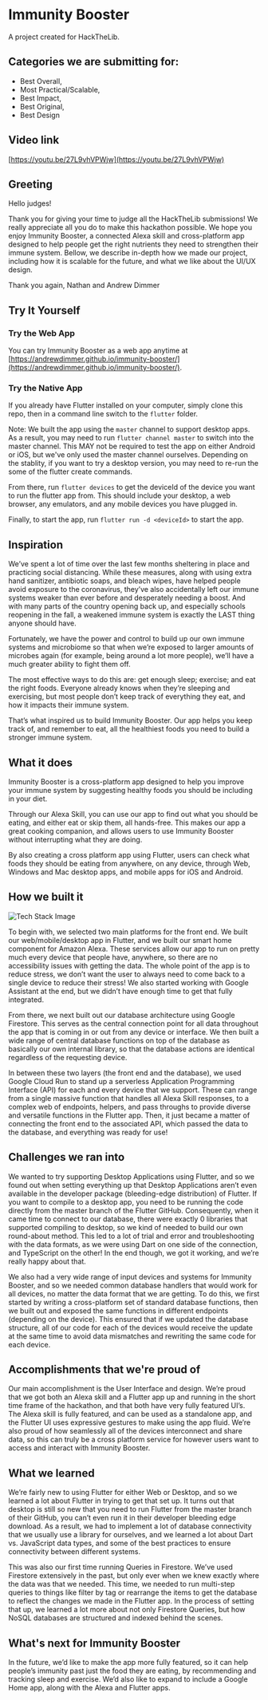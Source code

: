 # Immunity Booster

A project created for HackTheLib.

## Categories we are submitting for:

- Best Overall,
- Most Practical/Scalable,
- Best Impact,
- Best Original,
- Best Design

## Video link
[https://youtu.be/27L9vhVPWjw](https://youtu.be/27L9vhVPWjw)

## Greeting

Hello judges!

Thank you for giving your time to judge all the HackTheLib submissions! We really appreciate all you do to make this hackathon possible. We hope you enjoy Immunity Booster, a connected Alexa skill and cross-platform app designed to help people get the right nutrients they need to strengthen their immune system. Bellow, we describe in-depth how we made our project, including how it is scalable for the future, and what we like about the UI/UX design.

Thank you again,
Nathan and Andrew Dimmer

## Try It Yourself

### Try the Web App

You can try Immunity Booster as a web app anytime at [https://andrewdimmer.github.io/immunity-booster/](https://andrewdimmer.github.io/immunity-booster/).

### Try the Native App

If you already have Flutter installed on your computer, simply clone this repo, then in a command line switch to the `flutter` folder.

Note: We built the app using the `master` channel to support desktop apps. As a result, you may need to run `flutter channel master` to switch into the master channel. This MAY not be required to test the app on either Android or iOS, but we've only used the master channel ourselves. Depending on the stablity, if you want to try a desktop version, you may need to re-run the some of the flutter create commands.

From there, run `flutter devices` to get the deviceId of the device you want to run the flutter app from. This should include your desktop, a web browser, any emulators, and any mobile devices you have plugged in.

Finally, to start the app, run `flutter run -d <deviceId>` to start the app.

## Inspiration

We’ve spent a lot of time over the last few months sheltering in place and practicing social distancing. While these measures, along with using extra hand sanitizer, antibiotic soaps, and bleach wipes, have helped people avoid exposure to the coronavirus, they’ve also accidentally left our immune systems weaker than ever before and desperately needing a boost. And with many parts of the country opening back up, and especially schools reopening in the fall, a weakened immune system is exactly the LAST thing anyone should have.

Fortunately, we have the power and control to build up our own immune systems and microbiome so that when we’re exposed to larger amounts of microbes again (for example, being around a lot more people), we’ll have a much greater ability to fight them off.

The most effective ways to do this are: get enough sleep; exercise; and eat the right foods. Everyone already knows when they’re sleeping and exercising, but most people don’t keep track of everything they eat, and how it impacts their immune system.

That’s what inspired us to build Immunity Booster. Our app helps you keep track of, and remember to eat, all the healthiest foods you need to build a stronger immune system.

## What it does

Immunity Booster is a cross-platform app designed to help you improve your immune system by suggesting healthy foods you should be including in your diet.

Through our Alexa Skill, you can use our app to find out what you should be eating, and either eat or skip them, all hands-free. This makes our app a great cooking companion, and allows users to use Immunity Booster without interrupting what they are doing.

By also creating a cross platform app using Flutter, users can check what foods they should be eating from anywhere, on any device, through Web, Windows and Mac desktop apps, and mobile apps for iOS and Android.

## How we built it

![Tech Stack Image](https://i.imgur.com/lqFVCk5.png)

To begin with, we selected two main platforms for the front end. We built our web/mobile/desktop app in Flutter, and we built our smart home component for Amazon Alexa. These services allow our app to run on pretty much every device that people have, anywhere, so there are no accessibility issues with getting the data. The whole point of the app is to reduce stress, we don’t want the user to always need to come back to a single device to reduce their stress! We also started working with Google Assistant at the end, but we didn’t have enough time to get that fully integrated.

From there, we next built out our database architecture using Google Firestore. This serves as the central connection point for all data throughout the app that is coming in or out from any device or interface. We then built a wide range of central database functions on top of the database as basically our own internal library, so that the database actions are identical regardless of the requesting device.

In between these two layers (the front end and the database), we used Google Cloud Run to stand up a serverless Application Programming Interface (API) for each and every device that we support. These can range from a single massive function that handles all Alexa Skill responses, to a complex web of endpoints, helpers, and pass throughs to provide diverse and versatile functions in the Flutter app. Then, it just became a matter of connecting the front end to the associated API, which passed the data to the database, and everything was ready for use!

## Challenges we ran into

We wanted to try supporting Desktop Applications using Flutter, and so we found out when setting everything up that Desktop Applications aren’t even available in the developer package (bleeding-edge distribution) of Flutter. If you want to compile to a desktop app, you need to be running the code directly from the master branch of the Flutter GitHub. Consequently, when it came time to connect to our database, there were exactly 0 libraries that supported compiling to desktop, so we kind of needed to build our own round-about method. This led to a lot of trial and error and troubleshooting with the data formats, as we were using Dart on one side of the connection, and TypeScript on the other! In the end though, we got it working, and we’re really happy about that.

We also had a very wide range of input devices and systems for Immunity Booster, and so we needed common database handlers that would work for all devices, no matter the data format that we are getting. To do this, we first started by writing a cross-platform set of standard database functions, then we built out and exposed the same functions in different endpoints (depending on the device). This ensured that if we updated the database structure, all of our code for each of the devices would receive the update at the same time to avoid data mismatches and rewriting the same code for each device.

## Accomplishments that we're proud of

Our main accomplishment is the User Interface and design. We’re proud that we got both an Alexa skill and a Flutter app up and running in the short time frame of the hackathon, and that both have very fully featured UI’s. The Alexa skill is fully featured, and can be used as a standalone app, and the Flutter UI uses expressive gestures to make using the app fluid. We’re also proud of how seamlessly all of the devices interconnect and share data, so this can truly be a cross platform service for however users want to access and interact with Immunity Booster.

## What we learned

We’re fairly new to using Flutter for either Web or Desktop, and so we learned a lot about Flutter in trying to get that set up. It turns out that desktop is still so new that you need to run Flutter from the master branch of their GitHub, you can’t even run it in their developer bleeding edge download. As a result, we had to implement a lot of database connectivity that we usually use a library for ourselves, and we learned a lot about Dart vs. JavaScript data types, and some of the best practices to ensure connectivity between different systems.

This was also our first time running Queries in Firestore. We’ve used Firestore extensively in the past, but only ever when we knew exactly where the data was that we needed. This time, we needed to run multi-step queries to things like filter by tag or rearrange the items to get the database to reflect the changes we made in the Flutter app. In the process of setting that up, we learned a lot more about not only Firestore Queries, but how NoSQL databases are structured and indexed behind the scenes.

## What's next for Immunity Booster

In the future, we’d like to make the app more fully featured, so it can help people’s immunity past just the food they are eating, by recommending and tracking sleep and exercise. We’d also like to expand to include a Google Home app, along with the Alexa and Flutter apps.
